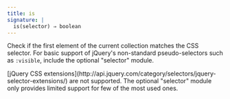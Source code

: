 ```yaml
---
title: is
signature: |
  is(selector) ⇒ boolean
---
```


Check if the first element of the current collection matches the CSS selector.
For basic support of jQuery's non-standard pseudo-selectors such as `:visible`,
include the optional "selector" module.

<p class="compat" markdown="1">
  [jQuery CSS extensions](http://api.jquery.com/category/selectors/jquery-selector-extensions/)
  are not supported. The optional "selector" module only provides limited
  support for few of the most used ones.
</p>

